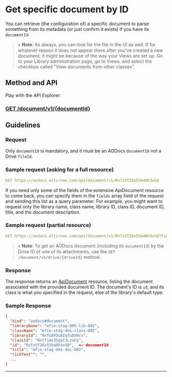 # Get specific document by ID

You can retrieve (the configuration of) a specific document to parse something from its metadata (or just confirm it exists) if you have its ```documentId```.

> ⭑   **Note**: As always, you can look for the file in the UI as well.  If for whatever reason it does not appear there after you've created a new document, it might be because of the way your Views are set up.  Go to your Library administration page, go to Views, and select the checkbox called "View documents from other classes".


## Method and API

Play with the API Explorer:

### [GET /document/v1/{documentId}](https://api.aodocs-staging.com/docs/aodocs-staging.altirnao.com/1/routes/document/v1/%7BdocumentId%7D/get)

## Guidelines

### Request

Only ```documentId``` is mandatory, and it must be an AODocs ```documentId``` not a Drive ```fileId```.

### Sample request (asking for a full resource)

```yaml
GET https://aodocs.altirnao.com/api/document/v1/RnTzVT28x5Sb48h3vSQ
```

If you need only some of the fields of the extensive ApiDocument resource to come back, you can specify them in the ```fields``` array field of the request and sending this list as a query parameter.  For example, you might want to request only the library name, class name, library ID, class ID, document ID, title, and the document description.

### Sample request (partial resource)

```yaml
GET https://aodocs.altirnao.com/api/document/v1/RnTzVT28x5Sb48h3vSQ?fields=libraryName%2CclassName%2ClibraryId%2CclassId%2Cid%2Ctitle%2CrichText
```

> ⭑   **Note**: To get an AODocs document (including its ```documentId```) by the Drive ID of one of its attachments, use the ```GET /document/v1/drive/{driveId}``` method.

### Response

The response returns an [ApiDocument](https://api.aodocs-staging.com/docs/aodocs-staging.altirnao.com/1/types/ApiDocument) resource, listing the document associated with the provided document ID.  The document's ID is ````id````, and its class is what you specified in the request, else of the library's default type.

### Sample Response

```json
{
  "kind": "aodocs#document",
  "libraryName": "mfie-stag-DMS-lib-001",
  "className": "mfie-stag-dms-class-002",
  "libraryId": "RnTG8PDu8ZqTuDVHcv",
  "classId": "RnTf1mx35gaTJLzoFp",
  "id": "RnTzVT28x5Sb48h3vSQ",  <— documentId
  "title": "mfie-stag-dms-doc-002",
  "richText"": "",
  ...
}
```

---
